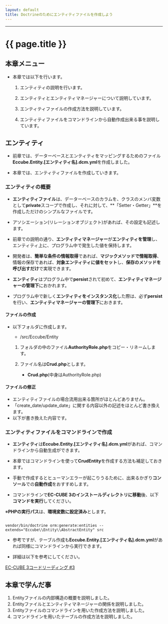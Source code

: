 ```yaml
---
layout: default
title: Doctrineのためにエンティティファイルを作成しよう
---
```


---

# {{ page.title }}

## 本章メニュー

- 本章では以下を行います。

    1. エンティティの説明を行います。

    1. エンティティとエンティティマネージャーについて説明しています。

    1. エンティティファイルの作成方法を説明しています。

    1. エンティティファイルをコマンドラインから自動作成出来る事を説明しています。

## エンティティ

- 前章では、データーベースとエンティティをマッピングするためのファイル**Eccube.Entity.[エンティティ名].dcm.yml**を作成しました。

- 本章では、エンティティファイルを作成していきます。

### エンティティの概要

- **エンティティファイル**は、データーベースのカラムを、クラスのメンバ変数として**private**スコープで作成し、それに対して、**「Setter・Getter」**を作成しただけのシンプルなファイルです。
- アソシエーション(リレーションオブジェクト)があれば、その設定も記述します。

- 前章での説明の通り、**エンティティマネージャー**が**エンティティを管理**し、エンティティ上に、プログラム中で発生した値を保持します。

- 開発者は、**簡単な条件の情報取得**であれば、**マジックメソッドで情報取得**、情報の保存であれば、**対象エンティティに値をセット**し、**保存のメソッドを呼び出すだけ**で実現できます。

- **エンティティ**はプログラム中で**persist**されて初めて、**エンティティマネージャーの管理下**におかれます。

- プログラム中で新しく**エンティティをインスタンス化**した際は、必ず**persist**を行い、**エンティティマネージャーの管理下**におきます。

#### ファイルの作成

- 以下フォルダに作成します。

    - /src/Eccube/Entity

    1. フォルダの中のファイル**AuthorityRole.php**をコピー・リネームします。


    1. ファイル名は**Crud.php**とします。
        - **Crud.php**(中身はAuthorityRole.php)

<script src="http://gist-it.appspot.com/https://github.com/EC-CUBE/ec-cube.github.io/blob/master/Source/tutorial_8/crud_entity_before.php"></script>

<!--
```
<?php

namespace Eccube\Entity;

use Doctrine\ORM\Mapping as ORM;

/**
 * AuthorityRole
 */
class AuthorityRole extends \Eccube\Entity\AbstractEntity
{
    /**
     * @var integer
     */
    private $id;

    /**
     * @var string
     */
    private $deny_url;

    /**
     * @var \DateTime
     */
    private $create_date;

    /**
     * @var \DateTime
     */
    private $update_date;

    /**
     * @var \Eccube\Entity\Master\Authority
     */
    private $Authority;

    /**
     * @var \Eccube\Entity\Member
     */
    private $Creator;


    /**
     * Get id
     *
     * @return integer
     */
    public function getId()
    {
        return $this->id;
    }

    /**
     * Set deny_url
     *
     * @param string $denyUrl
     * @return AuthorityRole
     */
    public function setDenyUrl($denyUrl)
    {
        $this->deny_url = $denyUrl;

        return $this;
    }

    /**
     * Get deny_url
     *
     * @return string
     */
    public function getDenyUrl()
    {
        return $this->deny_url;
    }

    /**
     * Set create_date
     *
     * @param \DateTime $createDate
     * @return AuthorityRole
     */
    public function setCreateDate($createDate)
    {
        $this->create_date = $createDate;

        return $this;
    }

    /**
     * Get create_date
     *
     * @return \DateTime
     */
    public function getCreateDate()
    {
        return $this->create_date;
    }

    /**
     * Set update_date
     *
     * @param \DateTime $updateDate
     * @return AuthorityRole
     */
    public function setUpdateDate($updateDate)
    {
        $this->update_date = $updateDate;

        return $this;
    }

    /**
     * Get update_date
     *
     * @return \DateTime
     */
    public function getUpdateDate()
    {
        return $this->update_date;
    }

    /**
     * Set Authority
     *
     * @param \Eccube\Entity\Master\Authority $authority
     * @return AuthorityRole
     */
    public function setAuthority(\Eccube\Entity\Master\Authority $authority = null)
    {
        $this->Authority = $authority;

        return $this;
    }

    /**
     * Get Authority
     *
     * @return \Eccube\Entity\Master\Authority
     */
    public function getAuthority()
    {
        return $this->Authority;
    }

    /**
     * Set Creator
     *
     * @param \Eccube\Entity\Member $creator
     * @return AuthorityRole
     */
    public function setCreator(\Eccube\Entity\Member $creator)
    {
        $this->Creator = $creator;

        return $this;
    }

    /**
     * Get Creator
     *
     * @return \Eccube\Entity\Member
     */
    public function getCreator()
    {
        return $this->Creator;
    }
}

```
-->

#### ファイルの修正

- エンティティファイルの場合流用出来る箇所がほとんどありません。
- 「create_date/update_date」に関する内容以外の記述をほとんど書き換えます。
- 以下が書き換えた内容です。

<script src="http://gist-it.appspot.com/https://github.com/EC-CUBE/ec-cube.github.io/blob/master/Source/tutorial_8/crud_entity_after.php"></script>

<!--
```
<?php

namespace Eccube\Entity;

use Doctrine\ORM\Mapping as ORM;

/**
 * Class Crud
 * @package Eccube\Entity
 */
class Crud extends \Eccube\Entity\AbstractEntity
{
    /**
     * @var integer
     */
    private $id;

    /**
     * @var string
     */
    private $reason;

    /**
     * @var string
     */
    private $name;

    /**
     * @var string
     */
    private $title;

    /**
     * @var string
     */
    private $notes;

    /**
     * @var \DateTime
     */
    private $create_date;

    /**
     * @var \DateTime
     */
    private $update_date;

    /**
     * Get reason
     *
     * @return string
     */
    public function getReason()
    {
        return $this->reason;
    }

    /**
     * Set reason
     *
     * @param $reason
     */
    public function setReason($reason)
    {
        $this->reason = $reason;
    }

    /**
     * Get name
     *
     * @return string
     */
    public function getName()
    {
        return $this->name;
    }

    /**
     * Set name
     *
     * @param $name
     */
    public function setName($name)
    {
        $this->name = $name;
    }

    /**
     * Get title
     *
     * @return string
     */
    public function getTitle()
    {
        return $this->title;
    }

    /**
     * Set title
     *
     * @param $title
     */
    public function setTitle($title)
    {
        $this->title = $title;
    }

    /**
     * Get notes
     *
     * @return string
     */
    public function getNotes()
    {
        return $this->notes;
    }

    /**
     * Set notes
     *
     * @param $notes
     */
    public function setNotes($notes)
    {
        $this->notes = $notes;
    }

    /**
     * Set create_date
     *
     * @param \DateTime $createDate
     */
    public function setCreateDate($createDate)
    {
        $this->create_date = $createDate;

        return $this;
    }

    /**
     * Get create_date
     *
     * @return \DateTime
     */
    public function getCreateDate()
    {
        return $this->create_date;
    }

    /**
     * Set update_date
     *
     * @param \DateTime $updateDate
     */
    public function setUpdateDate($updateDate)
    {
        $this->update_date = $updateDate;

        return $this;
    }

    /**
     * Get update_date
     *
     * @return \DateTime
     */
    public function getUpdateDate()
    {
        return $this->update_date;
    }
}
```
-->


### エンティティファイルをコマンドラインで作成

- **エンティティ**は**Eccube.Entity.[エンティティ名].dcm.yml**があれば、コマンドラインから自動生成ができます。

- 本章ではコマンドラインを使って**CrudEntity**を作成する方法も補足しておきます。

- 手動で作成するとヒューマンエラーが起こりうるために、出来るかぎり**コンソール**での**自動作成**をおすすめします。

- コマンドラインで**EC-CUBE 3のインストールディレクトリに移動**後、以下**コマンドを実行**してください。

※**PHPの実行パス**は、**環境変数に設定済み**とします。

```

vendor/bin/doctrine orm:generate:entities --extends="Eccube\\Entity\\AbstractEntity" src

```

- 参考ですが、テーブル作成も**Eccube.Entity.[エンティティ名].dcm.yml**があれば同様にコマンドラインから実行できます。

- 詳細は以下を参考にしてください。

<a href="http://sssslide.com/speakerdeck.com/amidaike/ec-cube3kodorideingu-number-3" target="_blank">EC-CUBE 3コードリーディング #3</a>

## 本章で学んだ事

1. Entityファイルの内部構造の概要を説明しました。
1. Entityファイルとエンティティマネージャーの関係を説明しました。
1. Entityファイルのコマンドラインを用いた作成方法を説明しました。
1. コマンドラインを用いたテーブルの作成方法を説明しました。
